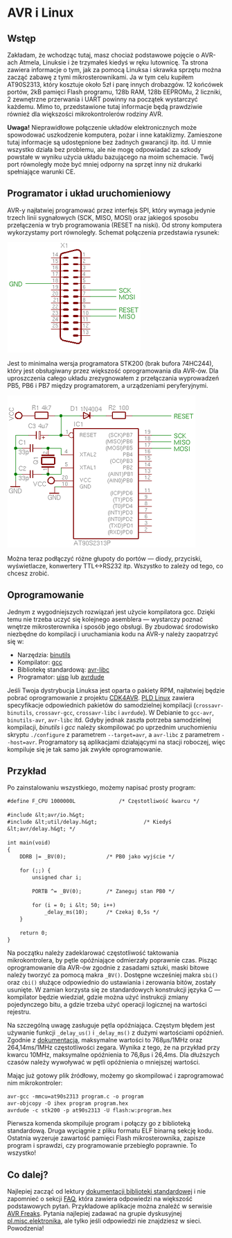 AVR i Linux
===========

Wstęp
-----

Zakładam, że wchodząc tutaj, masz chociaż podstawowe pojęcie o AVR-ach Atmela, 
Linuksie i że trzymałeś kiedyś w ręku lutownicę. Ta strona zawiera informacje o 
tym, jak za pomocą Linuksa i skrawka sprzętu można zacząć zabawę z tymi 
mikrosterownikami. Ja w tym celu kupiłem AT90S2313, który kosztuje około 5zł i 
parę innych drobazgów. 12 końcówek portów, 2kB pamięci Flash programu, 128b 
RAM, 128b EEPROMu, 2 liczniki, 2 zewnętrzne przerwania i UART powinny na 
początek wystarczyć każdemu. Mimo to, przedstawione tutaj informacje będą 
prawdziwie również dla większości mikrokontrolerów rodziny AVR.

**Uwaga!** Nieprawidłowe połączenie układów
elektronicznych może spowodować uszkodzenie komputera, pożar i inne kataklizmy.
Zamieszone tutaj informacje są udostępnione bez żadnych gwarancji itp. itd.
U mnie wszystko działa bez problemu, ale nie mogę odpowiadać za szkody powstałe
w wyniku użycia układu bazującego na moim schemacie. Twój port równoległy może
być mniej odporny na sprzęt inny niż drukarki spełniające warunki CE.


Programator i układ uruchomieniowy
----------------------------------

AVR-y najłatwiej programować przez interfejs SPI, który wymaga jedynie trzech
linii sygnałowych (SCK, MISO, MOSI) oraz jakiegoś sposobu przełączenia w tryb
programowania (RESET na niski). Od strony komputera wykorzystamy port
równoległy. Schemat połączenia przedstawia rysunek:

![Programator](prog.png)

Jest to minimalna wersja programatora STK200 (brak bufora 74HC244),
który jest obsługiwany przez większość oprogramowania dla AVR-ów. Dla
uproszczenia całego układu zrezygnowałem z przełączania wyprowadzeń PB5, PB6 i
PB7 między programatorem, a urządzeniami peryferyjnymi.

![Układ uruchomieniowy](proto.png)

Można teraz podłączyć różne głupoty do portów &mdash; diody, przyciski,
wyświetlacze, konwertery TTL&lt;-&gt;RS232 itp. Wszystko to zależy od
tego, co chcesz zrobić.

Oprogramowanie
--------------

Jednym z wygodniejszych rozwiązań jest użycie kompilatora gcc. Dzięki temu
nie trzeba uczyć się kolejnego asemblera &mdash; wystarczy poznać wnętrze
mikrosterownika i sposób jego obsługi. By zbudować środowisko niezbędne
do kompilacji i uruchamiania kodu na AVR-y należy zaopatrzyć się w:

* Narzędzia: <a href="ftp://ftp.kernel.org/pub/linux/devel/binutils/">binutils</a>
* Kompilator: <a href="ftp://ftp.gnu.org/pub/gnu/">gcc</a>
* Bibliotekę standardową: <a href="http://www.nongnu.org/avr-libc/">avr-libc</a>
* Programator: <a href="http://www.nongnu.org/uisp/">uisp</a> lub <a href="http://www.nongnu.org/avrdude/">avrdude</a>

Jeśli Twoja dystrybucja Linuksa jest oparta o pakiety RPM, najłatwiej będzie
pobrać oprogramowanie z projektu
<a href="http://cdk2avr.sourceforge.net/">CDK4AVR</a>. <a href="http://www.pld-linux.org/">PLD Linux</a> zawiera
specyfikacje odpowiednich pakietów do samodzielnej kompilacji 
(`crossavr-binutils`, `crossavr-gcc`, `crossavr-libc`
i `avrdude`). W Debianie to `gcc-avr`, 
`binutils-avr`, `avr-libc` itd. Gdyby jednak zaszła potrzeba
samodzielnej kompilacji, _binutils_ i _gcc_ należy skompilować po
uprzednim uruchomieniu skryptu `./configure` z parametrem
`--target=avr`, a `avr-libc` z parametrem `--host=avr`.
Programatory są aplikacjami działającymi na stacji roboczej, więc kompiluje
się je tak samo jak zwykłe oprogramowanie.

Przykład
--------

Po zainstalowaniu wszystkiego, możemy napisać prosty program:

```
#define F_CPU 1000000L				/* Częstotliwość kwarcu */

#include &lt;avr/io.h&gt;
#include &lt;util/delay.h&gt;				/* Kiedyś &lt;avr/delay.h&gt; */

int main(void)
{
	DDRB |= _BV(0);				/* PB0 jako wyjście */

	for (;;) {
		unsigned char i;
		
		PORTB ^= _BV(0);		/* Zaneguj stan PB0 */
		
		for (i = 0; i &lt; 50; i++)
			_delay_ms(10);		/* Czekaj 0,5s */
	}

	return 0;
}
```

Na początku należy zadeklarować częstotliwość taktowania mikrokontrolera, by
pętle opóźniające odmierzały poprawnie czas. Pisząc oprogramowanie dla AVR-ów
zgodnie z zasadami sztuki, maski bitowe należy tworzyć za pomocą makra
`_BV()`. Dostępne wcześniej makra `sbi()` oraz `cbi()`
służące odpowiednio do ustawiania i zerowania bitów, zostały usunięte. W zamian
korzysta się ze standardowych konstrukcji języka C &mdash; kompilator będzie
wiedział, gdzie można użyć instrukcji zmiany pojedynczego bitu, a gdzie
trzeba użyć operacji logicznej na wartości rejestru.

Na szczególną uwagę zasługuje pętla opóźniająca. Częstym błędem jest
używanie funkcji `_delay_us()` i `_delay_ms()` z dużymi
wartościami opóźnień. Zgodnie z <a href="http://www.nongnu.org/avr-libc/user-manual/group__util__delay.html">dokumentacją</a>, maksymalne wartości to 768&micro;s/1MHz oraz 264,14ms/1MHz częstotliwości zegara. Wynika z tego, że na przykład
przy kwarcu 10MHz, maksymalne opóźnienia to 76,8&micro;s i 26,4ms. Dla dłuższych
czasów należy wywoływać w pętli opóźnienia o mniejszej wartości.

Mając już gotowy plik źródłowy, możemy go skompilować i zaprogramować nim
mikrokontroler:

    avr-gcc -mmcu=at90s2313 program.c -o program
    avr-objcopy -O ihex program program.hex
    avrdude -c stk200 -p at90s2313 -U flash:w:program.hex

Pierwsza komenda skompiluje program i połączy go z biblioteką standardową.
Druga wyciągnie z pliku formatu ELF binarną sekcję kodu. 
Ostatnia wyzeruje zawartość pamięci Flash mikrosterownika, zapisze program
i sprawdzi, czy programowanie przebiegło poprawnie. To wszystko!

Co dalej?
---------

Najlepiej zacząć od lektury
<a href="http://www.nongnu.org/avr-libc/user-manual/">dokumentacji biblioteki standardowej</a>
i nie zapomnieć o sekcji
<a href="http://www.nongnu.org/avr-libc/user-manual/FAQ.html">FAQ</a>, która
zawiera odpowiedzi na większość podstawowych pytań. Przykładowe aplikacje
można znaleźć w serwisie <a href="http://www.avrfreaks.net/">AVR Freaks</a>.
Pytania najlepiej zadawać na grupie dyskusyjnej
<a href="news:pl.misc.elektronika">pl.misc.elektronika</a>, ale tylko jeśli
odpowiedzi nie znajdziesz w sieci. Powodzenia!


